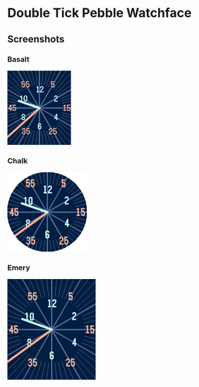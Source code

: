 # Double Tick Pebble Watchface

## Screenshots

### Basalt

![screenshot](screenshot_basalt.png)

### Chalk

![screenshot](screenshot_chalk.png)

### Emery

![screenshot](screenshot_emery.png)
